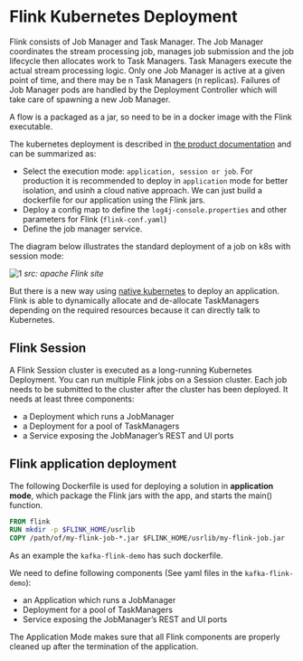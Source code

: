 # Flink Kubernetes Deployment

Flink consists of Job Manager and Task Manager. The Job Manager coordinates the stream processing job, manages job submission and the job lifecycle then allocates work to Task Managers. Task Managers execute the actual stream processing logic. Only one Job Manager is active at a given point of time, and there may be n Task Managers (n replicas).
Failures of Job Manager pods are handled by the Deployment Controller which will take care of spawning a new Job Manager.

A flow is a packaged as a jar, so need to be in a docker image with the Flink executable.

The kubernetes deployment is described in [the product documentation](https://ci.apache.org/projects/flink/flink-docs-release-1.14/deployment/resource-providers/standalone/kubernetes.html) and can be summarized as:

* Select the execution mode: `application, session or job`. For production it is recommended to deploy in `application` mode for better isolation, and usinh a cloud native approach. We can just build a dockerfile for our application using the Flink jars.
* Deploy a config map to define the `log4j-console.properties` and other parameters for Flink (`flink-conf.yaml`)
* Define the job manager service.

The diagram below illustrates the standard deployment of a job on k8s with session mode:

 ![1](https://ci.apache.org/projects/flink/flink-docs-release-1.14/fig/FlinkOnK8s.svg)
 *src: apache Flink site*
 
But there is a new way using [native kubernetes](https://ci.apache.org/projects/flink/flink-docs-release-1.14/deployment/resource-providers/native_kubernetes.html) to deploy an application. Flink is able to dynamically allocate and de-allocate TaskManagers depending on the required resources because it can directly talk to Kubernetes.

## Flink Session

A Flink Session cluster is executed as a long-running Kubernetes Deployment. You can run multiple Flink jobs on a Session cluster. Each job needs to be submitted to the cluster after the cluster has been deployed.
It needs at least three components:

* a Deployment which runs a JobManager
* a Deployment for a pool of TaskManagers
* a Service exposing the JobManager’s REST and UI ports

## Flink application deployment

The following Dockerfile is used for deploying a solution in **application mode**, which package the Flink jars with the app, and starts the main() function.

```dockerfile
FROM flink
RUN mkdir -p $FLINK_HOME/usrlib
COPY /path/of/my-flink-job-*.jar $FLINK_HOME/usrlib/my-flink-job.jar
```

As an example the `kafka-flink-demo` has such dockerfile.

We need to define following components (See yaml files in the `kafka-flink-demo`):

* an Application which runs a JobManager
* Deployment for a pool of TaskManagers
* Service exposing the JobManager’s REST and UI ports

The Application Mode makes sure that all Flink components are properly cleaned up after the termination of the application.